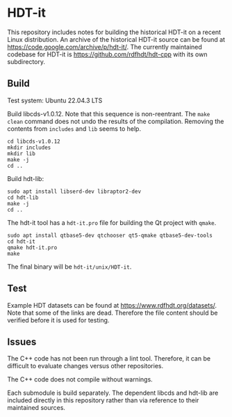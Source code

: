 # HDT-it

This repository includes notes for building the historical HDT-it on a recent Linux distribution. An archive of the historical HDT-it source can be found at https://code.google.com/archive/p/hdt-it/. The currently maintained codebase for HDT-it is https://github.com/rdfhdt/hdt-cpp with its own subdirectory.

## Build

Test system: Ubuntu 22.04.3 LTS

Build libcds-v1.0.12. Note that this sequence is non-reentrant. The
`make clean` command does not undo the results of the
compilation. Removing the contents from `includes` and `lib` seems to
help.

```
cd libcds-v1.0.12
mkdir includes
mkdir lib
make -j
cd ..
```

Build hdt-lib:

```
sudo apt install libserd-dev libraptor2-dev
cd hdt-lib
make -j
cd ..
```

The hdt-it tool has a `hdt-it.pro` file for building the Qt project
with `qmake`.

```
sudo apt install qtbase5-dev qtchooser qt5-qmake qtbase5-dev-tools
cd hdt-it
qmake hdt-it.pro
make
```

The final binary will be `hdt-it/unix/HDT-it`.

## Test

Example HDT datasets can be found at
https://www.rdfhdt.org/datasets/. Note that some of the links are
dead. Therefore the file content should be verified before it is used
for testing.

## Issues

The C++ code has not been run through a lint tool. Therefore, it can
be difficult to evaluate changes versus other repositories.

The C++ code does not compile without warnings.

Each submodule is build separately. The dependent libcds and hdt-lib
are included directly in this repository rather than via reference to
their maintained sources.
